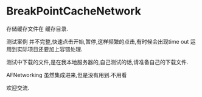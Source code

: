 # BreakPointCacheNetwork
存储缓存文件在 缓存目录.


测试案例 并不完整,快速点击开始,暂停,这样频繁的点击,有时候会出现time out 运用到实际项目还要加上容错处理.


测试中下载的文件,是在我本地服务器的,自己测试的话,请准备自己的下载文件.


AFNetworking 虽然集成进来,但是没有用到.不用看


欢迎交流.

